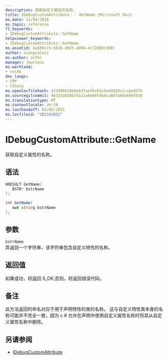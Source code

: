 ```yaml
---
description: 获取自定义属性的名称。
title: IDebugCustomAttribute：： GetName |Microsoft Docs
ms.date: 11/04/2016
ms.topic: reference
f1_keywords:
- IDebugCustomAttribute::GetName
helpviewer_keywords:
- IDebugCustomAttribute::GetName
ms.assetid: ba509cc5-5816-4925-a094-4c72d88c360c
author: acangialosi
ms.author: anthc
manager: jmartens
ms.workload:
- vssdk
dev_langs:
- CPP
- CSharp
ms.openlocfilehash: 313408639b0a93faef0c63c0add92dc1ca2e947b
ms.sourcegitcommit: 4b323a8a8bfd1a1a9e84f4b4ca88fa8da690f656
ms.translationtype: MT
ms.contentlocale: zh-CN
ms.lasthandoff: 03/05/2021
ms.locfileid: "102163052"
---
```

# <a name="idebugcustomattributegetname"></a>IDebugCustomAttribute::GetName
获取自定义属性的名称。

## <a name="syntax"></a>语法

```cpp
HRESULT GetName( 
   BSTR* bstrName
);
```

```csharp
int GetName(
   out string bstrName
);
```

## <a name="parameters"></a>参数
`bstrName`\
弄返回一个字符串，该字符串包含自定义特性的名称。

## <a name="return-value"></a>返回值
 如果成功，将返回 S_OK;否则，将返回错误代码。

## <a name="remarks"></a>备注
 此方法返回的命名对应于用于声明特性的类的名称。 这与自定义特性类本身的名称可能并不完全一致，因为 c # 允许在声明中使用自定义属性名称时将其从自定义属性名称中删除。

## <a name="see-also"></a>另请参阅
- [IDebugCustomAttribute](../../../extensibility/debugger/reference/idebugcustomattribute.md)
